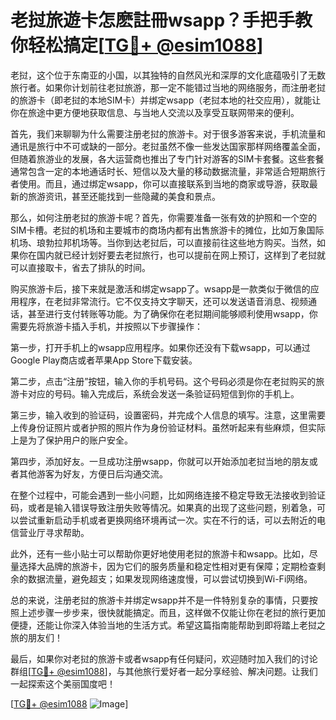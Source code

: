 # 老挝旅遊卡怎麽註冊wsapp？手把手教你轻松搞定[[TG💪+ @esim1088](https://t.me/s/esim1088)]

老挝，这个位于东南亚的小国，以其独特的自然风光和深厚的文化底蕴吸引了无数旅行者。如果你计划前往老挝旅游，那一定不能错过当地的网络服务，而注册老挝的旅游卡（即老挝的本地SIM卡）并绑定wsapp（老挝本地的社交应用），就能让你在旅途中更方便地获取信息、与当地人交流以及享受互联网带来的便利。

首先，我们来聊聊为什么需要注册老挝的旅游卡。对于很多游客来说，手机流量和通讯是旅行中不可或缺的一部分。老挝虽然不像一些发达国家那样网络覆盖全面，但随着旅游业的发展，各大运营商也推出了专门针对游客的SIM卡套餐。这些套餐通常包含一定的本地通话时长、短信以及大量的移动数据流量，非常适合短期旅行者使用。而且，通过绑定wsapp，你可以直接联系到当地的商家或导游，获取最新的旅游资讯，甚至还能找到一些隐藏的美食和景点。

那么，如何注册老挝的旅游卡呢？首先，你需要准备一张有效的护照和一个空的SIM卡槽。老挝的机场和主要城市的商场内都有出售旅游卡的摊位，比如万象国际机场、琅勃拉邦机场等。当你到达老挝后，可以直接前往这些地方购买。当然，如果你在国内就已经计划好要去老挝旅行，也可以提前在网上预订，这样到了老挝就可以直接取卡，省去了排队的时间。

购买旅游卡后，接下来就是激活和绑定wsapp了。wsapp是一款类似于微信的应用程序，在老挝非常流行。它不仅支持文字聊天，还可以发送语音消息、视频通话，甚至进行支付转账等功能。为了确保你在老挝期间能够顺利使用wsapp，你需要先将旅游卡插入手机，并按照以下步骤操作：

第一步，打开手机上的wsapp应用程序。如果你还没有下载wsapp，可以通过Google Play商店或者苹果App Store下载安装。

第二步，点击“注册”按钮，输入你的手机号码。这个号码必须是你在老挝购买的旅游卡对应的号码。输入完成后，系统会发送一条验证码短信到你的手机上。

第三步，输入收到的验证码，设置密码，并完成个人信息的填写。注意，这里需要上传身份证照片或者护照的照片作为身份验证材料。虽然听起来有些麻烦，但实际上是为了保护用户的账户安全。

第四步，添加好友。一旦成功注册wsapp，你就可以开始添加老挝当地的朋友或者其他游客为好友，方便日后沟通交流。

在整个过程中，可能会遇到一些小问题，比如网络连接不稳定导致无法接收到验证码，或者是输入错误导致注册失败等情况。如果真的出现了这些问题，别着急，可以尝试重新启动手机或者更换网络环境再试一次。实在不行的话，可以去附近的电信营业厅寻求帮助。

此外，还有一些小贴士可以帮助你更好地使用老挝的旅游卡和wsapp。比如，尽量选择大品牌的旅游卡，因为它们的服务质量和稳定性相对更有保障；定期检查剩余的数据流量，避免超支；如果发现网络速度慢，可以尝试切换到Wi-Fi网络。

总的来说，注册老挝的旅游卡并绑定wsapp并不是一件特别复杂的事情，只要按照上述步骤一步步来，很快就能搞定。而且，这样做不仅能让你在老挝的旅行更加便捷，还能让你深入体验当地的生活方式。希望这篇指南能帮助到即将踏上老挝之旅的朋友们！

最后，如果你对老挝的旅游卡或者wsapp有任何疑问，欢迎随时加入我们的讨论群组[[TG💪+ @esim1088](https://t.me/s/esim1088)]，与其他旅行爱好者一起分享经验、解决问题。让我们一起探索这个美丽国度吧！

[[TG💪+ @esim1088](https://t.me/s/esim1088) ![Image](https://i.postimg.cc/4NQfJmqS/Snipaste-2025-05-13-00-14-12.png)]